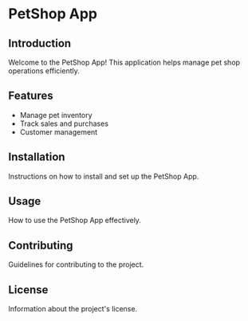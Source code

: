 # PetShop App

## Introduction
Welcome to the PetShop App! This application helps manage pet shop operations efficiently.

## Features
- Manage pet inventory
- Track sales and purchases
- Customer management

## Installation
Instructions on how to install and set up the PetShop App.

## Usage
How to use the PetShop App effectively.

## Contributing
Guidelines for contributing to the project.

## License
Information about the project's license.
